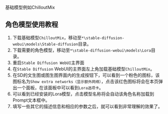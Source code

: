 基础模型例如ChilloutMix

## 角色模型使用教程

1. 下载基础模型`ChilloutMix`，移动至`*\stable-diffusion-webui\models\Stable-diffusion`目录。
2. 下载需要的角色模型，移动至`*\stable-diffusion-webui\models\Lora`目录。
3. 重启`Stable Diffusion WebUI`主界面
4. 在`Stable Diffusion` WebUI的主界面左上角加载基础模型`ChilloutMix`。
5. 在SD的文生图或图生图界面内的生成按钮下，可以看到一个粉色的图标，该图标名为`Show extra networks（显示额外网络）`，点击该红色图标将会在本页弹出一个面板，在该面板中可以看到`Lora选项卡`。
6. 可以看到已经安装的Lora模型，点击模型名称将会自动该角色名称加载到Prompt文本框中。
7. 填写一些其它的描述信息和相应的参数之后，就可以看到非常理解的效果了。